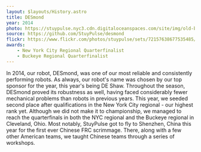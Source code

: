 ```yaml
---
layout: $layouts/History.astro
title: DESmond
year: 2014
photo: https://stuypulse.nyc3.cdn.digitaloceanspaces.com/site/img/old-bots/2014_DESmond.jpg
source: https://github.com/StuyPulse/desmond
flickr: https://www.flickr.com/photos/stuypulse/sets/72157638677535485/
awards:
    - New York City Regional Quarterfinalist
    - Buckeye Regional Quarterfinalist 
---
```

In 2014, our robot, DESmond, was one of our most reliable and consistently performing robots. As always, our robot's name was chosen by our top sponsor for the year, this year's being DE Shaw. Throughout the season, DESmond proved its robustness as well, having faced considerably fewer mechanical problems than robots in previous years. This year, we seeded second place after qualifications in the New York City regional - our highest rank yet. Although we did not make it to championship, we managed to reach the quarterfinals in both the NYC regional and the Buckeye regional in Cleveland, Ohio. Most notably, StuyPulse got to fly to Shenzhen, China this year for the first ever Chinese FRC scrimmage. There, along with a few other American teams, we taught Chinese teams through a series of workshops.
